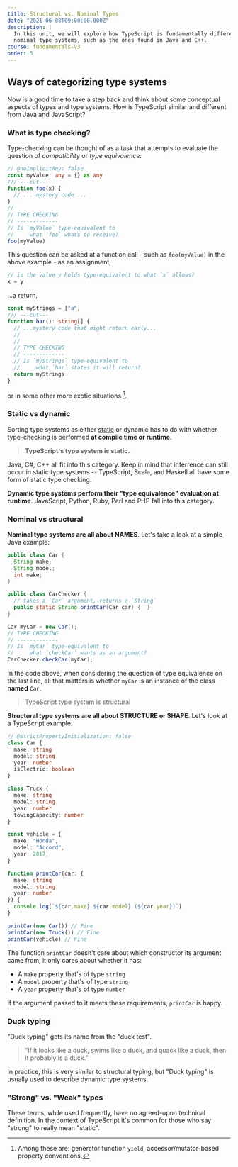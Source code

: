 ```yaml
---
title: Structural vs. Nominal Types
date: "2021-06-08T09:00:00.000Z"
description: |
  In this unit, we will explore how TypeScript is fundamentally different from
  nominal type systems, such as the ones found in Java and C++.
course: fundamentals-v3
order: 5
---
```


## Ways of categorizing type systems

Now is a good time to take a step back and think about some conceptual
aspects of types and type systems. How is TypeScript similar and different from Java and JavaScript?

### What is type checking?

Type-checking can be thought of as a task that attempts to evaluate
the question of _compatibility_ or _type equivalence_:

```ts twoslash
// @noImplicitAny: false
const myValue: any = {} as any
/// ---cut---
function foo(x) {
  // ... mystery code ...
}
//
// TYPE CHECKING
// -------------
// Is `myValue` type-equivalent to
//     what `foo` whats to receive?
foo(myValue)
```

This question can be asked at a function call - such as `foo(myValue)` in the above example - as an assignment,

```ts
// is the value y holds type-equivalent to what `x` allows?
x = y
```

...a return,

```ts
const myStrings = ["a"]
/// ---cut---
function bar(): string[] {
  // ...mystery code that might return early...
  //
  //
  // TYPE CHECKING
  // -------------
  // Is `myStrings` type-equivalent to
  //     what `bar` states it will return?
  return myStrings
}
```

or in some other more exotic situations [^1].

### Static vs dynamic

Sorting type systems as either [static](https://www.typescriptlang.org/docs/handbook/2/basic-types.html#static-type-checking) or dynamic has to do with whether type-checking
is performed **at compile time or runtime**.

> **TypeScript's type system is static.**

Java, C#, C++ all fit into this category. Keep in mind that inferrence can still
occur in static type systems -- TypeScript, Scala, and Haskell all have some form of static type checking.

**Dynamic type systems perform their "type equivalence" evaluation at runtime**. JavaScript, Python,
Ruby, Perl and PHP fall into this category.

### Nominal vs structural

**Nominal type systems are all about NAMES**. Let's take a look at a simple Java example:

```java
public class Car {
  String make;
  String model;
  int make;
}

public class CarChecker {
  // takes a `Car` argument, returns a `String`
  public static String printCar(Car car) {  }
}

Car myCar = new Car();
// TYPE CHECKING
// -------------
// Is `myCar` type-equivalent to
//     what `checkCar` wants as an argument?
CarChecker.checkCar(myCar);
```

In the code above, when considering the question of type equivalence on the last line,
all that matters is whether `myCar` is an instance of the class **named** `Car`.

> TypeScript type system is structural

**Structural type systems are all about STRUCTURE or SHAPE**. Let's look at a TypeScript example:

```ts twoslash
// @strictPropertyInitialization: false
class Car {
  make: string
  model: string
  year: number
  isElectric: boolean
}

class Truck {
  make: string
  model: string
  year: number
  towingCapacity: number
}

const vehicle = {
  make: "Honda",
  model: "Accord",
  year: 2017,
}

function printCar(car: {
  make: string
  model: string
  year: number
}) {
  console.log(`${car.make} ${car.model} (${car.year})`)
}

printCar(new Car()) // Fine
printCar(new Truck()) // Fine
printCar(vehicle) // Fine
```

The function `printCar` doesn't care about which constructor its argument came
from, it only cares about whether it has:

- A `make` property that's of type `string`
- A `model` property that's of type `string`
- A `year` property that's of type `number`

If the argument passed to it meets these requirements, `printCar` is happy.

### Duck typing

"Duck typing" gets its name from the "duck test".

> “If it looks like a duck, swims like a duck, and quack like a duck, then it probably is a duck.”

In practice, this is very similar to structural typing, but "Duck typing" is usually
used to describe dynamic type systems.

### "Strong" vs. "Weak" types

These terms, while used frequently, have no agreed-upon technical definition. In the context of
TypeScript it's common for those who say "strong" to really mean "static".

[^1]: Among these are: generator function `yield`, accessor/mutator-based property conventions.

